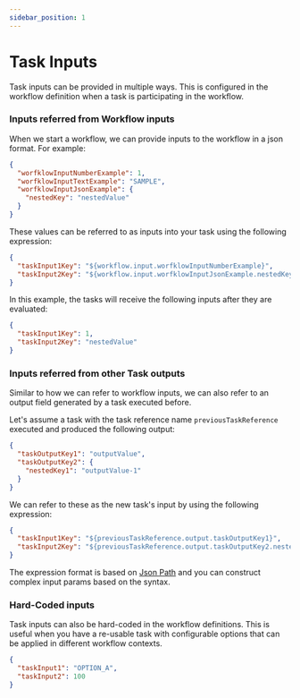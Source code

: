 ```yaml
---
sidebar_position: 1
---
```


# Task Inputs

Task inputs can be provided in multiple ways. This is configured in the workflow definition when a task is participating
in the workflow.

### Inputs referred from Workflow inputs

When we start a workflow, we can provide inputs to the workflow in a json format. For example:

```json
{
  "worfklowInputNumberExample": 1,
  "worfklowInputTextExample": "SAMPLE",
  "worfklowInputJsonExample": {
    "nestedKey": "nestedValue"
  }
}
```

These values can be referred to as inputs into your task using the following expression:

```json
{
  "taskInput1Key": "${workflow.input.worfklowInputNumberExample}",
  "taskInput2Key": "${workflow.input.worfklowInputJsonExample.nestedKey}"
}
```

In this example, the tasks will receive the following inputs after they are evaluated:

```json
{
  "taskInput1Key": 1,
  "taskInput2Key": "nestedValue"
}
```

### Inputs referred from other Task outputs

Similar to how we can refer to workflow inputs, we can also refer to an output field generated by a task executed before.

Let's assume a task with the task reference name `previousTaskReference` executed and produced the following output:

```json
{
  "taskOutputKey1": "outputValue",
  "taskOutputKey2": {
    "nestedKey1": "outputValue-1"
  }
}
```

We can refer to these as the new task's input by using the following expression:

```json
{
  "taskInput1Key": "${previousTaskReference.output.taskOutputKey1}",
  "taskInput2Key": "${previousTaskReference.output.taskOutputKey2.nestedKey1}"
}
```

The expression format is based on [Json Path](https://goessner.net/articles/JsonPath/) and you can construct complex
input params based on the syntax.

### Hard-Coded inputs​

Task inputs can also be hard-coded in the workflow definitions. This is useful when you have a re-usable task with configurable options that can be applied in different workflow contexts.

```json
{
  "taskInput1": "OPTION_A",
  "taskInput2": 100
}
```
